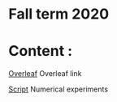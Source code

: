 # Fall term 2020
# Content :
[Overleaf](https://www.overleaf.com/read/bstvjbprgzkv) 
Overleaf link

[Script](https://github.com/VladislavTominin/optimization_project3)
Numerical experiments

